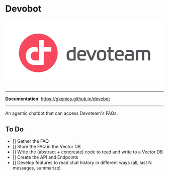 # Devobot

<p align="center">
  <img src="/docs/assets/devoteam_full.png"></a>
</p>

---

**Documentation**: <a href="https://gkenios.github.io/devobot" target="_blank">https://gkenios.github.io/devobot</a>

---

An agentic chatbot that can access Devoteam's FAQs.

## To Do
- [] Gather the FAQ
- [] Store the FAQ in the Vector DB
- [] Write the (abstract + concreate) code to read and write to a Vector DB
- [] Create the API and Endpoints
- [] Develop features to read chat history in different ways (all, last N messages, summarize)
